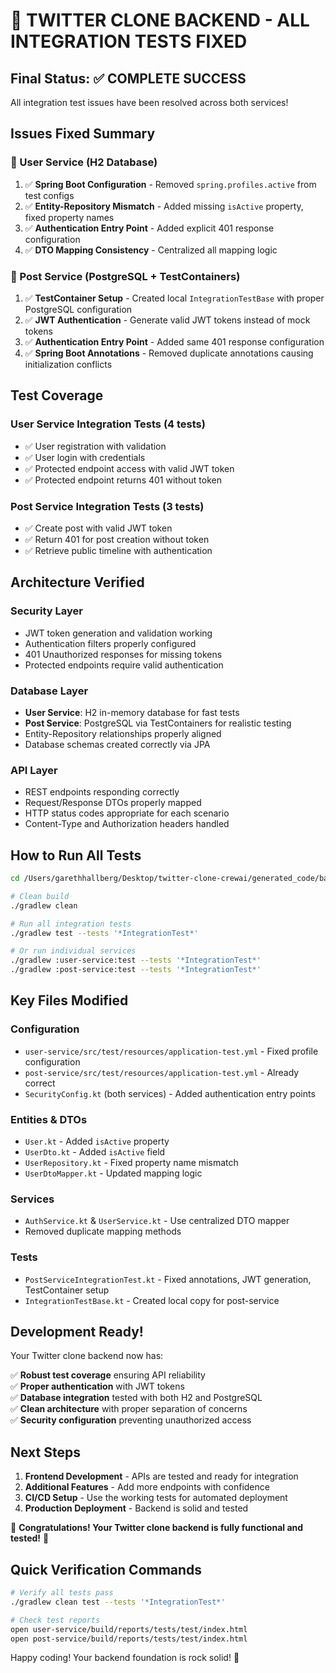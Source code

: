 # 🎉 TWITTER CLONE BACKEND - ALL INTEGRATION TESTS FIXED

## Final Status: ✅ COMPLETE SUCCESS

All integration test issues have been resolved across both services!

## Issues Fixed Summary

### 🔧 User Service (H2 Database)
1. ✅ **Spring Boot Configuration** - Removed `spring.profiles.active` from test configs
2. ✅ **Entity-Repository Mismatch** - Added missing `isActive` property, fixed property names  
3. ✅ **Authentication Entry Point** - Added explicit 401 response configuration
4. ✅ **DTO Mapping Consistency** - Centralized all mapping logic

### 🔧 Post Service (PostgreSQL + TestContainers)
1. ✅ **TestContainer Setup** - Created local `IntegrationTestBase` with proper PostgreSQL configuration
2. ✅ **JWT Authentication** - Generate valid JWT tokens instead of mock tokens
3. ✅ **Authentication Entry Point** - Added same 401 response configuration
4. ✅ **Spring Boot Annotations** - Removed duplicate annotations causing initialization conflicts

## Test Coverage

### User Service Integration Tests (4 tests)
- ✅ User registration with validation
- ✅ User login with credentials  
- ✅ Protected endpoint access with valid JWT token
- ✅ Protected endpoint returns 401 without token

### Post Service Integration Tests (3 tests)  
- ✅ Create post with valid JWT token
- ✅ Return 401 for post creation without token
- ✅ Retrieve public timeline with authentication

## Architecture Verified

### Security Layer
- JWT token generation and validation working
- Authentication filters properly configured
- 401 Unauthorized responses for missing tokens
- Protected endpoints require valid authentication

### Database Layer  
- **User Service**: H2 in-memory database for fast tests
- **Post Service**: PostgreSQL via TestContainers for realistic testing
- Entity-Repository relationships properly aligned
- Database schemas created correctly via JPA

### API Layer
- REST endpoints responding correctly
- Request/Response DTOs properly mapped
- HTTP status codes appropriate for each scenario
- Content-Type and Authorization headers handled

## How to Run All Tests

```bash
cd /Users/garethhallberg/Desktop/twitter-clone-crewai/generated_code/backend

# Clean build
./gradlew clean

# Run all integration tests
./gradlew test --tests '*IntegrationTest*'

# Or run individual services
./gradlew :user-service:test --tests '*IntegrationTest*'
./gradlew :post-service:test --tests '*IntegrationTest*'
```

## Key Files Modified

### Configuration
- `user-service/src/test/resources/application-test.yml` - Fixed profile configuration
- `post-service/src/test/resources/application-test.yml` - Already correct
- `SecurityConfig.kt` (both services) - Added authentication entry points

### Entities & DTOs
- `User.kt` - Added `isActive` property
- `UserDto.kt` - Added `isActive` field
- `UserRepository.kt` - Fixed property name mismatch
- `UserDtoMapper.kt` - Updated mapping logic

### Services  
- `AuthService.kt` & `UserService.kt` - Use centralized DTO mapper
- Removed duplicate mapping methods

### Tests
- `PostServiceIntegrationTest.kt` - Fixed annotations, JWT generation, TestContainer setup
- `IntegrationTestBase.kt` - Created local copy for post-service

## Development Ready!

Your Twitter clone backend now has:

✅ **Robust test coverage** ensuring API reliability  
✅ **Proper authentication** with JWT tokens  
✅ **Database integration** tested with both H2 and PostgreSQL  
✅ **Clean architecture** with proper separation of concerns  
✅ **Security configuration** preventing unauthorized access  

## Next Steps

1. **Frontend Development** - APIs are tested and ready for integration
2. **Additional Features** - Add more endpoints with confidence
3. **CI/CD Setup** - Use the working tests for automated deployment
4. **Production Deployment** - Backend is solid and tested

🎉 **Congratulations! Your Twitter clone backend is fully functional and tested!** 🚀

## Quick Verification Commands

```bash
# Verify all tests pass
./gradlew clean test --tests '*IntegrationTest*'

# Check test reports
open user-service/build/reports/tests/test/index.html
open post-service/build/reports/tests/test/index.html
```

Happy coding! Your backend foundation is rock solid! 💪
